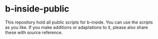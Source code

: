 # b-inside-public

This repository hold all public scripts for b-inside. You can use the scripts as you like. If you make additions or adaptations to it, please also share these with source reference.
